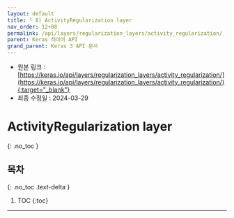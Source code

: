 ```yaml
---
layout: default
title: └ 8) ActivityRegularization layer
nav_order: 12+08
permalink: /api/layers/regularization_layers/activity_regularization/
parent: Keras 레이어 API
grand_parent: Keras 3 API 문서
---
```


* 원본 링크 : [https://keras.io/api/layers/regularization_layers/activity_regularization/](https://keras.io/api/layers/regularization_layers/activity_regularization/){:target="_blank"}
* 최종 수정일 : 2024-03-29

# ActivityRegularization layer
{: .no_toc }

## 목차
{: .no_toc .text-delta }

1. TOC
{:toc}

---
